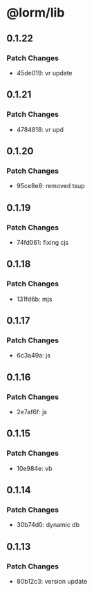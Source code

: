 # @lorm/lib

## 0.1.22

### Patch Changes

- 45de019: vr update

## 0.1.21

### Patch Changes

- 4784818: vr upd

## 0.1.20

### Patch Changes

- 95ce8e8: removed tsup

## 0.1.19

### Patch Changes

- 74fd061: fixing cjs

## 0.1.18

### Patch Changes

- 131fd6b: mjs

## 0.1.17

### Patch Changes

- 6c3a49a: js

## 0.1.16

### Patch Changes

- 2e7af6f: js

## 0.1.15

### Patch Changes

- 10e984e: vb

## 0.1.14

### Patch Changes

- 30b74d0: dynamic db

## 0.1.13

### Patch Changes

- 80b12c3: version update
